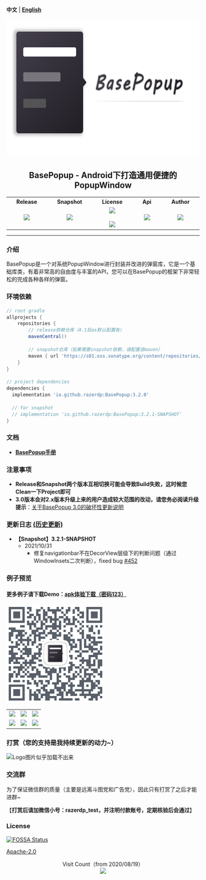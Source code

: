  **中文** | [**English**](./README_V2_EN.md)

<p align="center"><img src="./img/logo.png" alt="Logo图片似乎加载不出来" height="360"/></p>
<h2 align="center">BasePopup - Android下打造通用便捷的PopupWindow</h2>
<div align="center">

<table align="center">
        <tr>
            <th align="center" width="9999">Release</th>
            <th align="center" width="9999">Snapshot</th>
            <th align="center" width="9999">License</th>
			<th align="center" width="9999">Api</th>
			<th align="center" width="9999">Author</th>
        </tr>
           <tr>
                    <td align="center">
        				<a href ="https://search.maven.org/artifact/io.github.razerdp/BasePopup">
        					<img src="https://img.shields.io/maven-central/v/io.github.razerdp/BasePopup"/>
        				</a>
        			</td>
        			<td align="center">
        				<a href = "https://s01.oss.sonatype.org/content/repositories/snapshots/io/github/razerdp/BasePopup/">
        					<img src="https://img.shields.io/nexus/s/io.github.razerdp/BasePopup?server=https%3A%2F%2Fs01.oss.sonatype.org%2F"/>
        				</a>
        			</td>
        			<td align="center">
        				<a href = "https://github.com/razerdp/BasePopup/blob/master/LICENSE">
        					<img src="https://img.shields.io/badge/license-Apache--2.0-blue.svg"/>
        				</a>
        				<br></br>
        				<a href = "https://github.com/razerdp/BasePopup/blob/master/LICENSE_996">
                        	<img src="https://img.shields.io/badge/license-Anti%20996-blue.svg?style=flat-square"/>
                        </a>
        			</td>
        			<td align="center">
        				<a href="https://img.shields.io/badge/Api-19%2B-green.svg">
        					<img src="https://img.shields.io/badge/Api-19%2B-green.svg"/>
        				</a>
        			</td>
        			<td align="center">
        				<a href = "https://github.com/razerdp">
        					<img src="https://img.shields.io/badge/Author-razerdp-blue.svg"/>
        				</a>
        			</td>
        		</tr>
</table>

</div>


---

### 介绍

BasePopup是一个对系统PopupWindow进行封装并改进的弹窗库，它是一个基础库类，有着非常高的自由度与丰富的API，您可以在BasePopup的框架下非常轻松的完成各种各样的弹窗。

### 环境依赖

```groovy
// root gradle
allprojects {
    repositories {
        // release依赖仓库（4.1后as默认配置有）
        mavenCentral()

        // snapshot仓库（如果需要snapshot依赖，请配置该maven）
        maven { url 'https://s01.oss.sonatype.org/content/repositories/snapshots' }
    }
}

// project dependencies 
dependencies {
  implementation 'io.github.razerdp:BasePopup:3.2.0'
  
  // for snapshot
  // implementation 'io.github.razerdp:BasePopup:3.2.1-SNAPSHOT'
}

```

### 文档

 - [**BasePopup手册**](https://www.yuque.com/razerdp/basepopup)

### 注意事项

  - **Release和Snapshot两个版本互相切换可能会导致Build失败，这时候您Clean一下Project即可**
  - **3.0版本会对2.x版本升级上来的用户造成较大范围的改动，请您务必阅读升级提示**：[关于BasePopup 3.0的破坏性更新说明](./Update_3.0.md)


### 更新日志 [(历史更新)](https://www.yuque.com/razerdp/basepopup/uyrsxx)

* **【Snapshot】3.2.1-SNAPSHOT**
    * 2021/10/31
        * 修复navigationbar不在DecorView层级下的判断问题（通过WindowInsets二次判断），fixed bug [#452](https://github.com/razerdp/BasePopup/issues/452)

### 例子预览

#### 更多例子请下载Demo：[**apk体验下载（密码123）**](https://www.pgyer.com/basepopup)

<img src="./img/download.png"  width="256"/>

<br>

|  |  |  |
| - | - | - |
| ![](https://github.com/razerdp/Pics/blob/master/BasePopup/demo_1.gif) | ![](https://github.com/razerdp/Pics/blob/master/BasePopup/new_demo_2.gif) | ![](https://github.com/razerdp/Pics/blob/master/BasePopup/demo_3.gif) |
| ![](https://github.com/razerdp/Pics/blob/master/BasePopup/demo_4.gif) | ![](https://github.com/razerdp/Pics/blob/master/BasePopup/demo_5.gif) | ![](https://github.com/razerdp/Pics/blob/master/BasePopup/demo_6.gif) |

### 打赏（您的支持是我持续更新的动力~）

<img src="https://github.com/razerdp/BasePopup/blob/master/img/alipay.png" alt="Logo图片似乎加载不出来" width="320"/>

### 交流群

为了保证微信群的质量（主要是远离斗图党和广告党），因此只有打赏了之后才能进群~

【**打赏后请加微信小号：razerdp_test，并注明付款账号，定期核验后会通过**】

### License

[![FOSSA Status](https://app.fossa.com/api/projects/git%2Bgithub.com%2Frazerdp%2FBasePopup.svg?type=large)](https://app.fossa.com/projects/git%2Bgithub.com%2Frazerdp%2FBasePopup?ref=badge_large)

[Apache-2.0](./LICENSE)


<p align="center">
  Visit Count（from 2020/08/19）<br>
  <img src="https://profile-counter.glitch.me/razerdp-basepopup/count.svg" />
</p>
